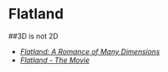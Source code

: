 # Flatland

##3D is not 2D

* [_Flatland: A Romance of Many Dimensions_]( https://en.wikipedia.org/wiki/Flatland )
* [_Flatland - The Movie_]( http://www.flatlandthemovie.com/ )
